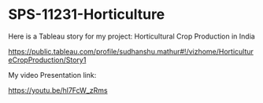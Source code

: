 # SPS-11231-Horticulture

Here is a Tableau story for my project: Horticultural Crop Production in India

https://public.tableau.com/profile/sudhanshu.mathur#!/vizhome/HorticultureCropProduction/Story1

My video Presentation link:

https://youtu.be/hl7FcW_zRms
